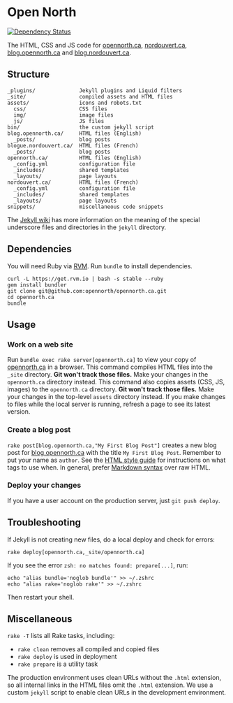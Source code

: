 # Open North

[![Dependency Status](https://gemnasium.com/opennorth/opennorth.ca.png)](https://gemnasium.com/opennorth/opennorth.ca)

The HTML, CSS and JS code for [opennorth.ca](http://opennorth.ca), [nordouvert.ca](http://nordouvert.ca), [blog.opennorth.ca](http://blog.opennorth.ca) and [blog.nordouvert.ca](http://blog.nordouvert.ca).

## Structure

    _plugins/              Jekyll plugins and Liquid filters
    _site/                 compiled assets and HTML files
    assets/                icons and robots.txt
      css/                 CSS files
      img/                 image files
      js/                  JS files
    bin/                   the custom jekyll script
    blog.opennorth.ca/     HTML files (English)
      _posts/              blog posts
    blogue.nordouvert.ca/  HTML files (French)
      _posts/              blog posts
    opennorth.ca/          HTML files (English)
      _config.yml          configuration file
      _includes/           shared templates
      _layouts/            page layouts
    nordouvert.ca/         HTML files (French)
      _config.yml          configuration file
      _includes/           shared templates
      _layouts/            page layouts
    snippets/              miscellaneous code snippets

The [Jekyll wiki](https://github.com/mojombo/jekyll/wiki) has more information on the meaning of the special underscore files and directories in the `jekyll` directory.

## Dependencies

You will need Ruby via [RVM](https://rvm.io/). Run `bundle` to install dependencies.

    curl -L https://get.rvm.io | bash -s stable --ruby
    gem install bundler
    git clone git@github.com:opennorth/opennorth.ca.git
    cd opennorth.ca
    bundle

## Usage

### Work on a web site

Run `bundle exec rake server[opennorth.ca]` to view your copy of [opennorth.ca](http://opennorth.ca) in a browser. This command compiles HTML files into the `_site` directory. **Git won't track those files.** Make your changes in the `opennorth.ca` directory instead. This command also copies assets (CSS, JS, images) to the `opennorth.ca` directory. **Git won't track those files.** Make your changes in the top-level `assets` directory instead. If you make changes to files while the local server is running, refresh a page to see its latest version.

### Create a blog post

`rake post[blog.opennorth.ca,"My First Blog Post"]` creates a new blog post for [blog.opennorth.ca](http://blog.opennorth.ca) with the title `My First Blog Post`. Remember to put your name as `author`. See the [HTML style guide](https://github.com/opennorth/opennorth.ca/wiki/HTML-style-guide) for instructions on what tags to use when. In general, prefer [Markdown syntax](http://daringfireball.net/projects/markdown/syntax) over raw HTML. 

### Deploy your changes

If you have a user account on the production server, just `git push deploy`.

## Troubleshooting

If Jekyll is not creating new files, do a local deploy and check for errors:

    rake deploy[opennorth.ca,_site/opennorth.ca]

If you see the error `zsh: no matches found: prepare[...]`, run:

    echo "alias bundle='noglob bundle'" >> ~/.zshrc
    echo "alias rake='noglob rake'" >> ~/.zshrc

Then restart your shell.

## Miscellaneous

`rake -T` lists all Rake tasks, including:

* `rake clean` removes all compiled and copied files
* `rake deploy` is used in deployment
* `rake prepare` is a utility task

The production environment uses clean URLs without the `.html` extension, so all internal links in the HTML files omit the `.html` extension. We use a custom `jekyll` script to enable clean URLs in the development environment.
